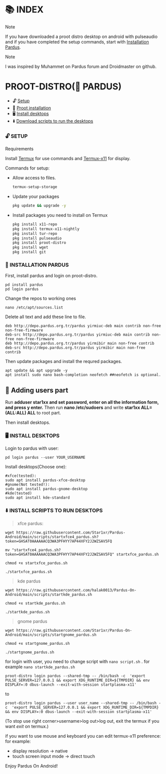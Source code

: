 <!-- PARDUS ON ANDROID -->
# 📚 INDEX

> [!NOTE]  
>If you have downloaded a proot distro desktop on android with pulseaudio and if you have completed the setup commands, start with [Installation Pardus](#installation).


> [!NOTE]
>I was inspired by Muhammet on Pardus forum and Droidmaster on github. 

# PROOT-DISTRO(🐯 PARDUS) 
* 🔓 [Setup](#setup)
* 📲 [Proot installation](#installation)
* 🖥️ [Install desktops](#desktops)
* ⬇️ [Download scripts to run the desktops](#easy-download)

### 🔓 SETUP <a name=setup></a> 

Requirements

Install [Termux](https://github.com/termux/termux-app/releases/tag/v0.118.0) for use commands and [Termux-x11](https://github.com/termux/termux-x11/releases/tag/nightly) for display.

Commands for setup:

* Allow access to files. 
  ```sh
  termux-setup-storage 
  ```
* Update your packages
   ```sh
  pkg update && upgrade -y
   ```
* Install packages you need to install on Termux
   ```sh
  pkg install x11-repo
  pkg install termux-x11-nightly
  pkg install tur-repo
  pkg install pulseaudio
  pkg install proot-distro
  pkg install wget
  pkg install git 
   ```
### 📲 INSTALLATION PARDUS <a name=installation></a>

First, install pardus and login on proot-distro. 

```
pd install pardus
pd login pardus
```

Change the repos to working ones

```
nano /etc/apt/sources.list
```

Delete all text and add these line to file. 

```
deb http://depo.pardus.org.tr/pardus yirmiuc-deb main contrib non-free non-free-firmware
deb-src http://depo.pardus.org.tr/pardus yirmiuc-deb main contrib non-free non-free-firmware
deb http://depo.pardus.org.tr/pardus yirmibir main non-free contrib
deb-src http://depo.pardus.org.tr/pardus yirmibir main non-free contrib
```

Then update packages and install the requred packages. 

```
apt update && apt upgrade -y
apt install sudo nano bash-completion neofetch ##neofetch is optional.
```

## 👤 Adding users part 
Run **adduser star1xx and set password, enter on all the information form, and press y enter.**
Then run **nano /etc/sudoers** and write **star1xx ALL=(ALL:ALL) ALL** to root part. 

Then install desktops. 

### 🖥️ INSTALL DESKTOPS  <a name=desktops></a>

Login to pardus with user:

```
pd login pardus --user YOUR_USERNAME
```

Install desktops(Choose one):

```
#xfce(tested):
sudo apt install pardus-xfce-desktop
#gnome(Not tested!):
sudo apt install pardus-gnome-desktop
#kde(tested)
sudo apt install kde-standard
```

### ⬇️ INSTALL SCRIPTS TO RUN DESKTOPS <a name=easy-download></a>

> xfce pardus:

```
wget https://raw.githubusercontent.com/Star1xr/Pardus-Android/main/scripts/startxfce4_pardus.sh?token=GHSAT0AAAAAACQ3WA3PFHYY7AP44XFY2J2WZSAV5FQ

mv "startxfce4_pardus.sh?token=GHSAT0AAAAAACQ3WA3PFHYY7AP44XFY2J2WZSAV5FQ" startxfce_pardus.sh

chmod +x startxfce_pardus.sh

./startxfce_pardus.sh
```

> kde pardus

```
wget https://raw.githubusercontent.com/halak0013/Pardus-On-Android/main/scripts/startkde_pardus.sh

chmod +x startkde_pardus.sh

./startkde_pardus.sh
```

> gnome pardus

```
wget https://raw.githubusercontent.com/Star1xr/Pardus-On-Android/main/scripts/startgnome_pardus.sh

chmod +x startgnome_pardus.sh

./startgnome_pardus.sh
```

for login with user, you need to change script with `nano script.sh` . for example
`nano startkde_pardus.sh`
```console
proot-distro login pardus --shared-tmp -- /bin/bash -c  'export PULSE_SERVER=127.0.0.1 && export XDG_RUNTIME_DIR=${TMPDIR} && env DISPLAY=:0 dbus-launch --exit-with-session startplasma-x11'
```
to
```console
proot-distro login pardus --user user_name --shared-tmp -- /bin/bash -c  'export PULSE_SERVER=127.0.0.1 && export XDG_RUNTIME_DIR=${TMPDIR} && env DISPLAY=:0 dbus-launch --exit-with-session startplasma-x11'
```

(To stop use right corner>username>log out>log out, exit the termux if you want *exit* on termux.)

if you want to use mouse and keyboard you can edit termux-x11 preference:
for example:

- display resolution -> native
- touch screen input mode -> direct touch


Enjoy Pardus On Android! 

